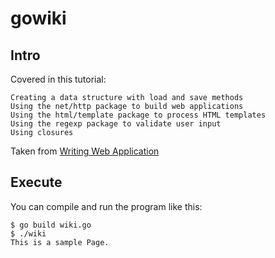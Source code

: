 # gowiki

## Intro
 Covered in this tutorial:

    Creating a data structure with load and save methods
    Using the net/http package to build web applications
    Using the html/template package to process HTML templates
    Using the regexp package to validate user input
    Using closures

Taken from [Writing Web Application](https://golang.org/doc/articles/wiki/)

## Execute
 You can compile and run the program like this:
```
$ go build wiki.go
$ ./wiki
This is a sample Page.
```
